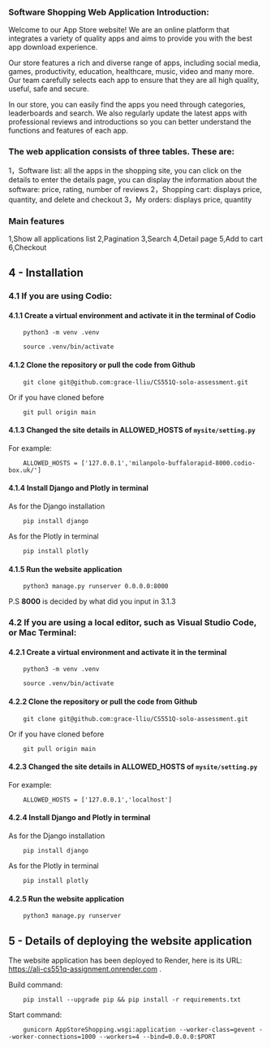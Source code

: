 ### Software Shopping Web Application Introduction:
Welcome to our App Store website! We are an online platform that integrates a variety of quality apps and aims to provide you with the best app download experience.

Our store features a rich and diverse range of apps, including social media, games, productivity, education, healthcare, music, video and many more. Our team carefully selects each app to ensure that they are all high quality, useful, safe and secure.

In our store, you can easily find the apps you need through categories, leaderboards and search. We also regularly update the latest apps with professional reviews and introductions so you can better understand the functions and features of each app.

### The web application consists of three tables. These are:
1，Software list: all the apps in the shopping site, you can click on the details to enter the details page, you can display the information about the software: price, rating, number of reviews
2，Shopping cart: displays price, quantity, and delete and checkout
3，My orders: displays price, quantity

### Main features
1,Show all applications list
2,Pagination
3,Search
4,Detail page
5,Add to cart
6,Checkout

## 4 - Installation

### 4.1 If you are using Codio:

#### 4.1.1 Create a virtual environment and activate it in the terminal of Codio
``` shell
    python3 -m venv .venv 
```

``` shell
    source .venv/bin/activate 
```

#### 4.1.2 Clone the repository or pull the code from Github
``` shell
    git clone git@github.com:grace-lliu/CS551Q-solo-assessment.git
```
Or if you have cloned before

``` shell
    git pull origin main
```

#### 4.1.3 Changed the site details in **ALLOWED_HOSTS** of ```mysite/setting.py```

For example:

``` shell
    ALLOWED_HOSTS = ['127.0.0.1','milanpolo-buffalorapid-8000.codio-box.uk/']
```

#### 4.1.4 Install Django and Plotly in terminal

As for the Django installation

``` shell
    pip install django
```

As for the Plotly in terminal

``` shell
    pip install plotly
```

#### 4.1.5 Run the website application

``` shell
    python3 manage.py runserver 0.0.0.0:8000
```

P.S **8000** is decided by what did you input in 3.1.3

### 4.2 If you are using a local editor, such as Visual Studio Code, or Mac Terminal:

#### 4.2.1 Create a virtual environment and activate it in the terminal
``` shell
    python3 -m venv .venv 
```

``` shell
    source .venv/bin/activate 
```

#### 4.2.2 Clone the repository or pull the code from Github
``` shell
    git clone git@github.com:grace-lliu/CS551Q-solo-assessment.git
```
Or if you have cloned before

``` shell
    git pull origin main
```

#### 4.2.3 Changed the site details in **ALLOWED_HOSTS** of ```mysite/setting.py```

For example:

``` shell
    ALLOWED_HOSTS = ['127.0.0.1','localhost']
```

#### 4.2.4 Install Django and Plotly in terminal

As for the Django installation

``` shell
    pip install django
```

As for the Plotly in terminal

``` shell
    pip install plotly
```

#### 4.2.5 Run the website application

``` shell
    python3 manage.py runserver
```


## 5 - Details of deploying the website application

The website application has been deployed to Render, here is its URL: https://ali-cs551q-assignment.onrender.com .

Build command:

``` shell
    pip install --upgrade pip && pip install -r requirements.txt
```

Start command:

``` shell
    gunicorn AppStoreShopping.wsgi:application --worker-class=gevent --worker-connections=1000 --workers=4 --bind=0.0.0.0:$PORT
```
